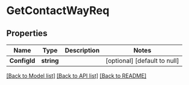 # GetContactWayReq

## Properties
Name | Type | Description | Notes
------------ | ------------- | ------------- | -------------
**ConfigId** | **string** |  | [optional] [default to null]

[[Back to Model list]](../README.md#documentation-for-models) [[Back to API list]](../README.md#documentation-for-api-endpoints) [[Back to README]](../README.md)


